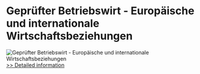 # Geprüfter Betriebswirt - Europäische und internationale Wirtschaftsbeziehungen
![Geprüfter Betriebswirt - Europäische und internationale Wirtschaftsbeziehungen](https://mycommerce.akamaized.net/api/pimages/P300381612/BIG/300381612.JPG)
[>> Detailed information](https://secure.shareit.com/shareit/product.html?productid=300381612&affiliateid=200057808)